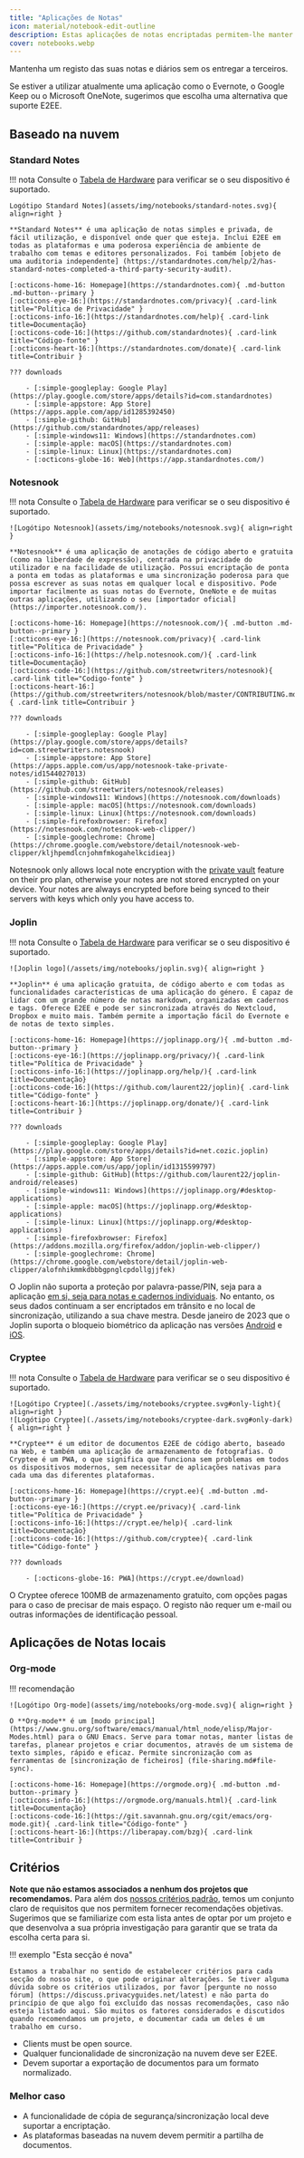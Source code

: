 ```yaml
---
title: "Aplicações de Notas"
icon: material/notebook-edit-outline
description: Estas aplicações de notas encriptadas permitem-lhe manter um registo das suas notas sem as ceder a terceiros.
cover: notebooks.webp
---
```


Mantenha um registo das suas notas e diários sem os entregar a terceiros.

Se estiver a utilizar atualmente uma aplicação como o Evernote, o Google Keep ou o Microsoft OneNote, sugerimos que escolha uma alternativa que suporte E2EE.

## Baseado na nuvem

### Standard Notes

!!! nota
    Consulte o [Tabela de Hardware](https://openwrt.org/toh/start) para verificar se o seu dispositivo é suportado.

    Logótipo Standard Notes](assets/img/notebooks/standard-notes.svg){ align=right }
    
    **Standard Notes** é uma aplicação de notas simples e privada, de fácil utilização, e disponível onde quer que esteja. Inclui E2EE em todas as plataformas e uma poderosa experiência de ambiente de trabalho com temas e editores personalizados. Foi também [objeto de uma auditoria independente] (https://standardnotes.com/help/2/has-standard-notes-completed-a-third-party-security-audit).
    
    [:octicons-home-16: Homepage](https://standardnotes.com){ .md-button .md-button--primary }
    [:octicons-eye-16:](https://standardnotes.com/privacy){ .card-link title="Política de Privacidade" }
    [:octicons-info-16:](https://standardnotes.com/help){ .card-link title=Documentação}
    [:octicons-code-16:](https://github.com/standardnotes){ .card-link title="Código-fonte" }
    [:octicons-heart-16:](https://standardnotes.com/donate){ .card-link title=Contribuir }
    
    ??? downloads
    
        - [:simple-googleplay: Google Play](https://play.google.com/store/apps/details?id=com.standardnotes)
        - [:simple-appstore: App Store](https://apps.apple.com/app/id1285392450)
        - [:simple-github: GitHub](https://github.com/standardnotes/app/releases)
        - [:simple-windows11: Windows](https://standardnotes.com)
        - [:simple-apple: macOS](https://standardnotes.com)
        - [:simple-linux: Linux](https://standardnotes.com)
        - [:octicons-globe-16: Web](https://app.standardnotes.com/)

### Notesnook

!!! nota
    Consulte o [Tabela de Hardware](https://openwrt.org/toh/start) para verificar se o seu dispositivo é suportado.

    ![Logótipo Notesnook](assets/img/notebooks/notesnook.svg){ align=right }
    
    **Notesnook** é uma aplicação de anotações de código aberto e gratuita (como na liberdade de expressão), centrada na privacidade do utilizador e na facilidade de utilização. Possui encriptação de ponta a ponta em todas as plataformas e uma sincronização poderosa para que possa escrever as suas notas em qualquer local e dispositivo. Pode importar facilmente as suas notas do Evernote, OneNote e de muitas outras aplicações, utilizando o seu [importador oficial] (https://importer.notesnook.com/).
    
    [:octicons-home-16: Homepage](https://notesnook.com/){ .md-button .md-button--primary }
    [:octicons-eye-16:](https://notesnook.com/privacy){ .card-link title="Política de Privacidade" }
    [:octicons-info-16:](https://help.notesnook.com/){ .card-link title=Documentação}
    [:octicons-code-16:](https://github.com/streetwriters/notesnook){ .card-link title="Codigo-fonte" }
    [:octicons-heart-16:](https://github.com/streetwriters/notesnook/blob/master/CONTRIBUTING.md){ .card-link title=Contribuir }
    
    ??? downloads
    
        - [:simple-googleplay: Google Play](https://play.google.com/store/apps/details?id=com.streetwriters.notesnook)
        - [:simple-appstore: App Store](https://apps.apple.com/us/app/notesnook-take-private-notes/id1544027013)
        - [:simple-github: GitHub](https://github.com/streetwriters/notesnook/releases)
        - [:simple-windows11: Windows](https://notesnook.com/downloads)
        - [:simple-apple: macOS](https://notesnook.com/downloads)
        - [:simple-linux: Linux](https://notesnook.com/downloads)
        - [:simple-firefoxbrowser: Firefox](https://notesnook.com/notesnook-web-clipper/)
        - [:simple-googlechrome: Chrome](https://chrome.google.com/webstore/detail/notesnook-web-clipper/kljhpemdlcnjohmfmkogahelkcidieaj)

Notesnook only allows local note encryption with the [private vault](https://help.notesnook.com/lock-notes-with-private-vault) feature on their pro plan, otherwise your notes are not stored encrypted on your device. Your notes are always encrypted before being synced to their servers with keys which only you have access to.

### Joplin

!!! nota
    Consulte o [Tabela de Hardware](https://openwrt.org/toh/start) para verificar se o seu dispositivo é suportado.

    ![Joplin logo](/assets/img/notebooks/joplin.svg){ align=right }
    
    **Joplin** é uma aplicação gratuita, de código aberto e com todas as funcionalidades características de uma aplicação do género. É capaz de lidar com um grande número de notas markdown, organizadas em cadernos e tags. Oferece E2EE e pode ser sincronizada através do Nextcloud, Dropbox e muito mais. Também permite a importação fácil do Evernote e de notas de texto simples.
    
    [:octicons-home-16: Homepage](https://joplinapp.org/){ .md-button .md-button--primary }
    [:octicons-eye-16:](https://joplinapp.org/privacy/){ .card-link title="Política de Privacidade" }
    [:octicons-info-16:](https://joplinapp.org/help/){ .card-link title=Documentação}
    [:octicons-code-16:](https://github.com/laurent22/joplin){ .card-link title="Código-fonte" }
    [:octicons-heart-16:](https://joplinapp.org/donate/){ .card-link title=Contribuir }
    
    ??? downloads
    
        - [:simple-googleplay: Google Play](https://play.google.com/store/apps/details?id=net.cozic.joplin)
        - [:simple-appstore: App Store](https://apps.apple.com/us/app/joplin/id1315599797)
        - [:simple-github: GitHub](https://github.com/laurent22/joplin-android/releases)
        - [:simple-windows11: Windows](https://joplinapp.org/#desktop-applications)
        - [:simple-apple: macOS](https://joplinapp.org/#desktop-applications)
        - [:simple-linux: Linux](https://joplinapp.org/#desktop-applications)
        - [:simple-firefoxbrowser: Firefox](https://addons.mozilla.org/firefox/addon/joplin-web-clipper/)
        - [:simple-googlechrome: Chrome](https://chrome.google.com/webstore/detail/joplin-web-clipper/alofnhikmmkdbbbgpnglcpdollgjjfek)

O Joplin não suporta a proteção por palavra-passe/PIN, seja para a aplicação [em si, seja para notas e cadernos individuais](https://github.com/laurent22/joplin/issues/289). No entanto, os seus dados continuam a ser encriptados em trânsito e no local de sincronização, utilizando a sua chave mestra. Desde janeiro de 2023 que o Joplin suporta o bloqueio biométrico da aplicação nas versões [Android](https://joplinapp.org/changelog_android/#android-v2-10-3-https-github-com-laurent22-joplin-releases-tag-android-v2-10-3-pre-release-2023-01-05t11-29-06z) e [iOS](https://joplinapp.org/changelog_ios/#ios-v12-10-2-https-github-com-laurent22-joplin-releases-tag-ios-v12-10-2-2023-01-20t17-41-13z).

### Cryptee

!!! nota
    Consulte o [Tabela de Hardware](https://openwrt.org/toh/start) para verificar se o seu dispositivo é suportado.

    ![Logótipo Cryptee](./assets/img/notebooks/cryptee.svg#only-light){ align=right }
    ![Logótipo Cryptee](./assets/img/notebooks/cryptee-dark.svg#only-dark){ align=right }
    
    **Cryptee** é um editor de documentos E2EE de código aberto, baseado na Web, e também uma aplicação de armazenamento de fotografias. O Cryptee é um PWA, o que significa que funciona sem problemas em todos os dispositivos modernos, sem necessitar de aplicações nativas para cada uma das diferentes plataformas.
    
    [:octicons-home-16: Homepage](https://crypt.ee){ .md-button .md-button--primary }
    [:octicons-eye-16:](https://crypt.ee/privacy){ .card-link title="Política de Privacidade" }
    [:octicons-info-16:](https://crypt.ee/help){ .card-link title=Documentação}
    [:octicons-code-16:](https://github.com/cryptee){ .card-link title="Código-fonte" }
    
    ??? downloads
    
        - [:octicons-globe-16: PWA](https://crypt.ee/download)

O Cryptee oferece 100MB de armazenamento gratuito, com opções pagas para o caso de precisar de mais espaço. O registo não requer um e-mail ou outras informações de identificação pessoal.

## Aplicações de Notas locais

### Org-mode

!!! recomendação

    ![Logótipo Org-mode](assets/img/notebooks/org-mode.svg){ align=right }
    
    O **Org-mode** é um [modo principal] (https://www.gnu.org/software/emacs/manual/html_node/elisp/Major-Modes.html) para o GNU Emacs. Serve para tomar notas, manter listas de tarefas, planear projetos e criar documentos, através de um sistema de texto simples, rápido e eficaz. Permite sincronização com as ferramentas de [sincronização de ficheiros] (file-sharing.md#file-sync).
    
    [:octicons-home-16: Homepage](https://orgmode.org){ .md-button .md-button--primary }
    [:octicons-info-16:](https://orgmode.org/manuals.html){ .card-link title=Documentação}
    [:octicons-code-16:](https://git.savannah.gnu.org/cgit/emacs/org-mode.git){ .card-link title="Código-fonte" }
    [:octicons-heart-16:](https://liberapay.com/bzg){ .card-link title=Contribuir }

## Critérios

**Note que não estamos associados a nenhum dos projetos que recomendamos.** Para além dos [nossos critérios padrão](about/criteria.md), temos um conjunto claro de requisitos que nos permitem fornecer recomendações objetivas. Sugerimos que se familiarize com esta lista antes de optar por um projeto e que desenvolva a sua própria investigação para garantir que se trata da escolha certa para si.

!!! exemplo "Esta secção é nova"

    Estamos a trabalhar no sentido de estabelecer critérios para cada secção do nosso site, o que pode originar alterações. Se tiver alguma dúvida sobre os critérios utilizados, por favor [pergunte no nosso fórum] (https://discuss.privacyguides.net/latest) e não parta do princípio de que algo foi excluído das nossas recomendações, caso não esteja listado aqui. São muitos os fatores considerados e discutidos quando recomendamos um projeto, e documentar cada um deles é um trabalho em curso.

- Clients must be open source.
- Qualquer funcionalidade de sincronização na nuvem deve ser E2EE.
- Devem suportar a exportação de documentos para um formato normalizado.

### Melhor caso

- A funcionalidade de cópia de segurança/sincronização local deve suportar a encriptação.
- As plataformas baseadas na nuvem devem permitir a partilha de documentos.

